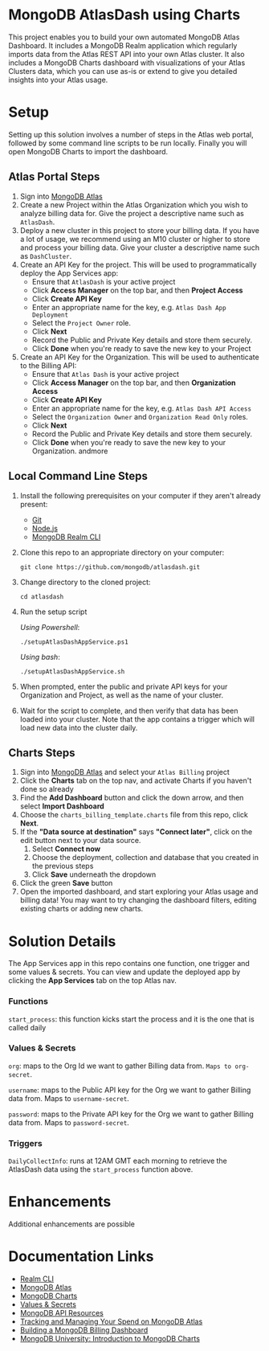# MongoDB AtlasDash using Charts

This project enables you to build your own automated MongoDB Atlas Dashboard. It includes a MongoDB Realm application which regularly imports data from the Atlas REST API into your own Atlas cluster. It also includes a MongoDB Charts dashboard with visualizations of your Atlas Clusters data, which you can use as-is or extend to give you detailed insights into your Atlas usage.

# Setup
Setting up this solution involves a number of steps in the Atlas web portal,
followed by some command line scripts to be run locally. Finally you will
open MongoDB Charts to import the dashboard.

## Atlas Portal Steps
1. Sign into [MongoDB Atlas](https://cloud.mongodb.com)
2. Create a new Project within the Atlas Organization which you wish to analyze
billing data for. Give the project a descriptive name such as `AtlasDash`. 
1. Deploy a new cluster in this project to store your billing data. If you have
a lot of usage, we recommend using an M10 cluster or higher to store and process
your billing data. Give your cluster a descriptive name such as `DashCluster`.
1. Create an API Key for the project. This will be used to programmatically
deploy the App Services app:
    * Ensure that `AtlasDash` is your active project
    * Click **Access Manager** on the top bar, and then **Project Access**
    * Click **Create API Key**
    * Enter an appropriate name for the key, e.g. `Atlas Dash App Deployment`
    * Select the  `Project Owner` role.
    * Click **Next**
    * Record the Public and Private Key details and store them securely.
    * Click **Done** when you're ready to save the new key to your Project
1. Create an API Key for the Organization. This will be used to authenticate
to the Billing API:
    * Ensure that `Atlas Dash` is your active project
    * Click **Access Manager** on the top bar, and then **Organization Access**
    * Click **Create API Key**
    * Enter an appropriate name for the key, e.g. `Atlas Dash API Access`
    * Select the `Organization Owner` and `Organization Read Only` roles.
    * Click **Next**
    * Record the Public and Private Key details and store them securely.
    * Click **Done** when you're ready to save the new key to your Organization. andmore
## Local Command Line Steps
1. Install the following prerequisites on your computer if they aren't already
present:
    * [Git](https://git-scm.com/downloads)
    * [Node.js](https://nodejs.org/en/download/)
    * [MongoDB Realm CLI](https://docs.mongodb.com/realm/cli/)
1. Clone this repo to an appropriate directory on your computer:
    ```
    git clone https://github.com/mongodb/atlasdash.git
    ```
2. Change directory to the cloned project:
    ```
    cd atlasdash
    ```
3. Run the setup script
    
    *Using Powershell*:
    ```
    ./setupAtlasDashAppService.ps1
    ```

    *Using bash*:
    ```
    ./setupAtlasDashAppService.sh
    ```
4. When prompted, enter the public and private API keys for your Organization
and Project, as well as the name of your cluster.
1. Wait for the script to complete, and then verify that data has been loaded into your cluster.
Note that the app contains a trigger which will load new data into the cluster daily.

## Charts Steps
1. Sign into [MongoDB Atlas](https://cloud.mongodb.com) and select your `Atlas
Billing` project
2. Click the **Charts** tab on the top nav, and activate Charts if you haven't done so already
3. Find the **Add Dashboard** button and click the down arrow, and then select
**Import Dashboard**
4. Choose the `charts_billing_template.charts` file from this repo, click **Next**.
5. If the **"Data source at destination"** says **"Connect later"**, click on the edit button next to your data source.
   1. Select **Connect now**
   2. Choose the deployment, collection and database that you created in the previous steps
   3. Click **Save** underneath the dropdown
6. Click the green **Save** button
7. Open the imported dashboard, and start exploring your Atlas usage and billing data! You
may want to try changing the dashboard filters, editing existing charts or adding new charts.


# Solution Details
The App Services app in this repo contains one function, one trigger and some values & secrets. You
can view and update the deployed app by clicking the **App Services** tab on the top Atlas nav.

### Functions
`start_process`: this function kicks start the process and it is the one that is called daily

### Values & Secrets
`org`: maps to the Org Id we want to gather Billing data from. `Maps to org-secret`.

`username`: maps to the Public API key for the Org we want to gather Billing data from. Maps to `username-secret`.

`password`: maps to the Private API key for the Org we want to gather Billing data from. Maps to `password-secret`.

### Triggers
`DailyCollectInfo`: runs at 12AM GMT each morning to retrieve the AtlasDash data using the `start_process` function above.

 
# Enhancements
Additional enhancements are possible 


# Documentation Links
* [Realm CLI](https://docs.mongodb.com/realm/deploy/realm-cli-reference/)
* [MongoDB Atlas](https://www.mongodb.com/cloud/atlas)
* [MongoDB Charts](https://docs.mongodb.com/charts/master/)
* [Values & Secrets](https://docs.mongodb.com/realm/values-and-secrets/)
* [MongoDB API Resources](https://docs.atlas.mongodb.com/reference/api-resources/)
* [Tracking and Managing Your Spend on MongoDB Atlas](https://www.youtube.com/watch?v=qP-n8wnwZzI)
* [Building a MongoDB Billing Dashboard](https://www.mongodb.com/blog/post/building-a-mongodb-billing-dashboard--part-2)
* [MongoDB University: Introduction to MongoDB Charts](https://university.mongodb.com/courses/A131/about)
